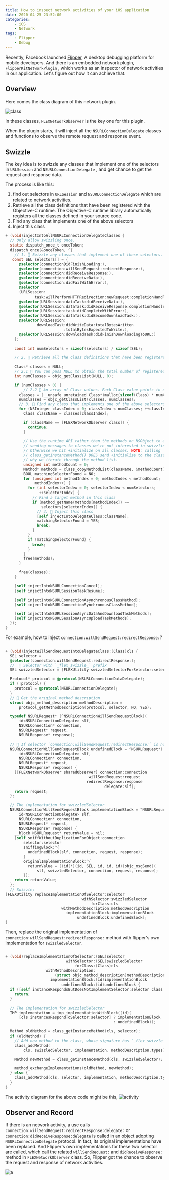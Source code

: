 ```yaml
---
title: How to inspect network activities of your iOS application
date: 2020-04-25 23:52:00
categories:
    - iOS 
    - Network
tags:
    - Flipper 
    - Debug
---
```


Recently, Facebook launched [Flipper](https://github.com/facebook/flipper), A desktop debugging platform for mobile developers.  And there is an embedded network plugin, `FlipperKitNetworkPlugin` ,  which works as an inspector of network activities in our application. Let's figure out how it can achieve that. 

## Overview 

Here comes the class diagram of this network plugin. 

![class](class.png)

In these classes, `FLEXNetworkObserver` is the key one for this plugin. 

When the plugin starts, it will inject all the `NSURLConnectionDelegate` classes and functions to observe the remote request and response event. 

## Swizzle 

The key idea is to swizzle any classes that implement one of the selectors in `URLSession` and `NSURLConnectionDelegate` , and get chance to get the request and response data. 

The process is like this: 

1. find out selectors in `URLSession` and `NSURLConnectionDelegate`  which are related to network activities. 
2. Retrieve all the class definitions that have been registered with the Objective-C runtime. The Objective-C runtime library automatically registers all the classes defined in your source code. 
3. Find any class that implements one of the above selectors
4. Inject this class
    


```objective-c
+ (void)injectIntoAllNSURLConnectionDelegateClasses {
  // Only allow swizzling once.
  static dispatch_once_t onceToken;
  dispatch_once(&onceToken, ^{
    // 1. 🌟 Swizzle any classes that implement one of these selectors.  
   const SEL selectors[] = {
      @selector(connectionDidFinishLoading:),
      @selector(connection:willSendRequest:redirectResponse:),
      @selector(connection:didReceiveResponse:),
      @selector(connection:didReceiveData:),
      @selector(connection:didFailWithError:),
      @selector
      (URLSession:
             task:willPerformHTTPRedirection:newRequest:completionHandler:),
      @selector(URLSession:dataTask:didReceiveData:),
      @selector(URLSession:dataTask:didReceiveResponse:completionHandler:),
      @selector(URLSession:task:didCompleteWithError:),
      @selector(URLSession:dataTask:didBecomeDownloadTask:),
      @selector(URLSession:
              downloadTask:didWriteData:totalBytesWritten
                          :totalBytesExpectedToWrite:),
      @selector(URLSession:downloadTask:didFinishDownloadingToURL:)
    };

    const int numSelectors = sizeof(selectors) / sizeof(SEL);

    // 2. 🌟 Retrieve all the class definitions that have been registered with the Objective-C runtime. The Objective-C runtime library automatically registers all the classes defined in your source code. 
 
    Class* classes = NULL;
    // 2.1 🌟 You can pass NULL to obtain the total number of registered class definitions without actually retrieving any class definitions.
    int numClasses = objc_getClassList(NULL, 0);

    if (numClasses > 0) {
        // 2.2 🌟 An array of Class values. Each Class value points to one class definition
      classes = (__unsafe_unretained Class*)malloc(sizeof(Class) * numClasses);
      numClasses = objc_getClassList(classes, numClasses);
      // 3. 🌟 Find any class that implements one of the above selectors
      for (NSInteger classIndex = 0; classIndex < numClasses; ++classIndex) {
        Class className = classes[classIndex];

        if (className == [FLEXNetworkObserver class]) {
          continue;
        }

        // Use the runtime API rather than the methods on NSObject to avoid
        // sending messages to classes we're not interested in swizzling.
        // Otherwise we hit +initialize on all classes. NOTE: calling
        // class_getInstanceMethod() DOES send +initialize to the class. That's
        // why we iterate through the method list.
        unsigned int methodCount = 0;
        Method* methods = class_copyMethodList(className, &methodCount);
        BOOL matchingSelectorFound = NO;
        for (unsigned int methodIndex = 0; methodIndex < methodCount;
             methodIndex++) {
          for (int selectorIndex = 0; selectorIndex < numSelectors;
               ++selectorIndex) {
            // Find a target method in this class 
            if (method_getName(methods[methodIndex]) ==
                selectors[selectorIndex]) {
              // 4. 🌟 Inject this class  
              [self injectIntoDelegateClass:className];
              matchingSelectorFound = YES;
              break;
            }
          }
          if (matchingSelectorFound) {
            break;
          }
        }
        free(methods);
      }

      free(classes);
    }

    [self injectIntoNSURLConnectionCancel];
    [self injectIntoNSURLSessionTaskResume];

    [self injectIntoNSURLConnectionAsynchronousClassMethod];
    [self injectIntoNSURLConnectionSynchronousClassMethod];

    [self injectIntoNSURLSessionAsyncDataAndDownloadTaskMethods];
    [self injectIntoNSURLSessionAsyncUploadTaskMethods];
  });
}
```

For example, how to inject `connection:willSendRequest:redirectResponse:`?

```objective-c 

+ (void)injectWillSendRequestIntoDelegateClass:(Class)cls {
  SEL selector = 
  @selector(connection:willSendRequest:redirectResponse:);
  //  🌟 Selector with `_flex_swizzle_` prefix
  SEL swizzledSelector = [FLEXUtility swizzledSelectorForSelector:selector];

  Protocol* protocol = @protocol(NSURLConnectionDataDelegate);
  if (!protocol) {
    protocol = @protocol(NSURLConnectionDelegate);
  }
  // 🌟 Get the original method description
  struct objc_method_description methodDescription =
      protocol_getMethodDescription(protocol, selector, NO, YES);

  typedef NSURLRequest* (^NSURLConnectionWillSendRequestBlock)(
      id<NSURLConnectionDelegate> slf,
      NSURLConnection* connection,
      NSURLRequest* request,
      NSURLResponse* response);

  // 🌟 If selector `connection:willSendRequest:redirectResponse:` is not a instance method in this class, use this block as the implementation for swizzledSelector
  NSURLConnectionWillSendRequestBlock undefinedBlock = ^NSURLRequest*(
      id<NSURLConnectionDelegate> slf,
      NSURLConnection* connection,
      NSURLRequest* request,
      NSURLResponse* response) {
    [[FLEXNetworkObserver sharedObserver] connection:connection
                                     willSendRequest:request
                                    redirectResponse:response
                                            delegate:slf];
    return request;
  };

  // The implementation for swizzledSelector
  NSURLConnectionWillSendRequestBlock implementationBlock = ^NSURLRequest*(
      id<NSURLConnectionDelegate> slf,
      NSURLConnection* connection,
      NSURLRequest* request,
      NSURLResponse* response) {
    __block NSURLRequest* returnValue = nil;
    [self sniffWithoutDuplicationForObject:connection
        selector:selector
        sniffingBlock:^{
          undefinedBlock(slf, connection, request, response);
        }
        originalImplementationBlock:^{
          returnValue = ((id(*)(id, SEL, id, id, id))objc_msgSend)(
              slf, swizzledSelector, connection, request, response);
        }];
    return returnValue;
  };
  // Swizzle; 
[FLEXUtility replaceImplementationOfSelector:selector
                                  withSelector:swizzledSelector
                                      forClass:cls
                         withMethodDescription:methodDescription
                           implementationBlock:implementationBlock
                                undefinedBlock:undefinedBlock];
}
```

Then, replace the original implementation of `connection:willSendRequest:redirectResponse:` method with flipper's own implementation for `swizzledSelector`. 

```objective-c 

+ (void)replaceImplementationOfSelector:(SEL)selector
                           withSelector:(SEL)swizzledSelector
                               forClass:(Class)cls
                  withMethodDescription:
                      (struct objc_method_description)methodDescription
                    implementationBlock:(id)implementationBlock
                         undefinedBlock:(id)undefinedBlock {
  if ([self instanceRespondsButDoesNotImplementSelector:selector class:cls]) {
    return;
  }
  
  // The implementation for swizzledSelector
  IMP implementation = imp_implementationWithBlock((id)(
      [cls instancesRespondToSelector:selector] ? implementationBlock
                                                : undefinedBlock));

  Method oldMethod = class_getInstanceMethod(cls, selector);
  if (oldMethod) {
    // Add new method to the class, whose signature has `_flex_swizzle_` prefix and custom implementation 
    class_addMethod(
        cls, swizzledSelector, implementation, methodDescription.types);

    Method newMethod = class_getInstanceMethod(cls, swizzledSelector);

    method_exchangeImplementations(oldMethod, newMethod);
  } else {
    class_addMethod(cls, selector, implementation, methodDescription.types);
  }
}

```

The activity diagram for the above code  might be this,
![activity](activity_swizzle.png)

## Observer and Record

If there is an network activity, a use calls `connection:willSendRequest:redirectResponse:delegate:` 
or `connection:didReceiveResponse:delegate` is called in an object adopting `NSURLConnectionDelegate` protocol. In fact, its original implementations have been replaced. And Flipper's own implementations for these two selector are called, which call the related `willSendRequest:` and `didReceiveResponse:` method in `FLEXNetworkObserver` class.  So, Flipper got the chance to observe the request and response of network activities. 

![a](activity_network.png)


